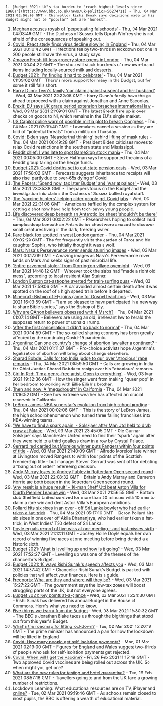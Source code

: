 
    1. [Budget 2021: UK's tax burden to 'reach highest levels since 1960s'](https://www.bbc.co.uk/news/uk-politics-56274711) - Thu, 04 Mar 2021 02:56:36 GMT - Chancellor Rishi Sunak says decisions made in his Budget might not be "popular" but are "honest".
1. [Meghan accuses royals of 'perpetuating falsehoods'](https://www.bbc.co.uk/news/uk-56275888) - Thu, 04 Mar 2021 04:03:49 GMT - The Duchess of Sussex tells Oprah Winfrey she is not afraid of the consequences of speaking out.
1. [Covid: React study finds virus decline slowing in England](https://www.bbc.co.uk/news/health-56271627) - Thu, 04 Mar 2021 00:10:42 GMT - Infections fell by two-thirds in lockdown but one in 200 people still have the virus, a study says.
1. [Amazon Fresh till-less grocery store opens in London](https://www.bbc.co.uk/news/technology-56266494) - Thu, 04 Mar 2021 00:04:22 GMT - The shop will stock hundreds of new own-brand items including locally-sourced milk and desserts.
1. [Budget 2021: 'I'm finding it hard to celebrate'](https://www.bbc.co.uk/news/business-56271295) - Thu, 04 Mar 2021 01:39:02 GMT - There's more support for many in the Budget, but for some it still falls short.
1. [Harry Dunn: Teen's family 'can claim against suspect and her husband'](https://www.bbc.co.uk/news/uk-england-northamptonshire-56274524) - Wed, 03 Mar 2021 22:22:05 GMT - Harry Dunn's family have the go-ahead to proceed with a claim against Jonathan and Anne Sacoolas.
1. [Brexit: EU says UK grace period extension breaches international law](https://www.bbc.co.uk/news/uk-northern-ireland-56262527) - Wed, 03 Mar 2021 21:09:01 GMT - The latest Brexit flare up is over checks on goods to NI, which remains in the EU's single market.
1. [US Capitol police warn of possible militia plot to breach Congress](https://www.bbc.co.uk/news/world-us-canada-56275335) - Thu, 04 Mar 2021 03:09:40 GMT - Lawmakers cancel a session as they are told of "potential threats" from a militia on Thursday.
1. [Covid: Biden says ‘Neanderthal thinking’ behind lifting of mask rules](https://www.bbc.co.uk/news/world-us-canada-56275103) - Thu, 04 Mar 2021 00:49:28 GMT - President Biden criticises moves to relax Covid restrictions in the southern state and Mississippi.
1. [Reddit chief: I was late to spot GameStop stock mania](https://www.bbc.co.uk/news/technology-56246852) - Thu, 04 Mar 2021 00:05:00 GMT - Steve Huffman says he supported the aims of a Reddit group taking on the hedge funds.
1. [Budget 2021: Covid deaths set to cut state pension costs](https://www.bbc.co.uk/news/business-56272829) - Wed, 03 Mar 2021 17:58:02 GMT - Forecasts suggests inheritance tax receipts will also rise, partly due to over-65s dying of Covid
1. [The Papers: 'Spend now, tax later Budget' and 'war at palace' ](https://www.bbc.co.uk/news/blogs-the-papers-56274693) - Wed, 03 Mar 2021 23:35:38 GMT - The papers focus on the Budget and the investigation into claims the Duchess of Sussex bullied royal staff.
1. [The 'vaccine hunters' helping older people get Covid jabs](https://www.bbc.co.uk/news/world-us-canada-56270333) - Wed, 03 Mar 2021 22:31:06 GMT - Americans baffled by the complex system for getting a shot now have help from tech-savvy young people.
1. [Life discovered deep beneath an Antarctic ice sheet 'shouldn't be there'](https://www.bbc.co.uk/news/science-environment-56268439) - Thu, 04 Mar 2021 00:02:22 GMT - Researchers hoping to collect mud samples deep beneath an Antarctic ice sheet were amazed to discover small creatures living in the dark, freezing water.
1. [Rare black fox spotted in west London garden](https://www.bbc.co.uk/news/uk-england-london-56266743) - Thu, 04 Mar 2021 00:02:29 GMT - The fox frequently visits the garden of Faroz and his daughter Sophia, who initially thought it was a wolf.
1. [Mars: Nasa's Perseverance rover sends stunning images](https://www.bbc.co.uk/news/in-pictures-56238018) - Wed, 03 Mar 2021 00:17:09 GMT - Amazing images as Nasa's Perseverance rover lands on Mars and seeks signs of past microbial life.
1. ['Entire pavement stolen' from Storrington village overnight](https://www.bbc.co.uk/news/uk-england-sussex-56268078) - Wed, 03 Mar 2021 14:48:12 GMT - Whoever took the slabs had "made a right old mess", according to local resident Alan Stainer.
1. [London Euston cat-astrophe averted for train-surfing puss](https://www.bbc.co.uk/news/uk-england-london-56271478) - Wed, 03 Mar 2021 17:59:06 GMT - A cat avoided almost certain death after it was spotted on the roof of a high speed train before it departed.
1. [Minecraft: Bishop of Ely joins game for Gospel teachings](https://www.bbc.co.uk/news/uk-england-cambridgeshire-56270781) - Wed, 03 Mar 2021 16:03:59 GMT - "I am so pleased to have participated in a new way to share Bible stories," says the Bishop of Ely.
1. [Why are QAnon believers obsessed with 4 March?](https://www.bbc.co.uk/news/blogs-trending-56260345) - Thu, 04 Mar 2021 01:07:14 GMT - Believers are using an old, irrelevant law to herald the supposed return to power of Donald Trump.
1. ['After the first cancellation it didn't go back to normal'](https://www.bbc.co.uk/news/business-56209011) - Thu, 04 Mar 2021 00:14:59 GMT - The so-called sharing economy has been greatly affected by the continuing Covid-19 pandemic.
1. [Argentina: Can one country's change of abortion law alter a continent?](https://www.bbc.co.uk/news/world-latin-america-56098334) - Thu, 04 Mar 2021 01:11:37 GMT - Pro-choice activists hope Argentina's legalisation of abortion will bring about change elsewhere.
1. [Sharad Bobde: Calls for top India judge to quit over 'atrocious' rape remarks](https://www.bbc.co.uk/news/world-asia-india-56263990) - Thu, 04 Mar 2021 00:59:50 GMT - Calls are growing in India for Chief Justice Sharad Bobde to resign over his "atrocious" remarks.
1. [Girl In Red: 'I'm a genre-free artist. Open to everything'](https://www.bbc.co.uk/news/entertainment-arts-56040643) - Wed, 03 Mar 2021 19:32:36 GMT - How the singer went from making "queer pop" in her bedroom to working with Billie Eilish's brother.
1. [Then and now: A 'megadrought' in California](https://www.bbc.co.uk/news/science-environment-56225862) - Thu, 04 Mar 2021 01:16:52 GMT - See how extreme weather has affected an crucial reservoir in California.
1. [LeBron James: NBA superstar's evolution from high school prodigy](https://www.bbc.co.uk/sport/basketball/56186430) - Thu, 04 Mar 2021 00:02:06 GMT - This is the story of LeBron James, the high school phenomenon who turned three failing franchises into NBA-winning teams.
1. ['We have to find a spark again' - Solskjaer after Man Utd held to drab draw at Palace](https://www.bbc.co.uk/sport/football/56178109) - Wed, 03 Mar 2021 23:45:05 GMT - Ole Gunnar Solskjaer says Manchester United need to find their "spark" again after they were held to a third goalless draw in a row by Crystal Palace.
1. [Gerrard red carded but Morelos winner puts Rangers within four points of title](https://www.bbc.co.uk/sport/football/56178096) - Wed, 03 Mar 2021 21:40:09 GMT - Alfredo Morelos' late winner at Livingston moved Rangers to within four points of the Scottish Premiership title - but manager Steven Gerrard was sent off for debating a "bang out of order" refereeing decision.
1. [Andy Murray loses to Andrey Rublev in Rotterdam Open second round](https://www.bbc.co.uk/sport/tennis/56271810) - Wed, 03 Mar 2021 22:08:32 GMT - Britain's Andy Murray and Cameron Norrie are both beaten in the Rotterdam Open second round.
1. ['Any result is a huge result' - 10-man Sheff Utd beat Aston Villa for fourth Premier League win](https://www.bbc.co.uk/sport/football/56178110) - Wed, 03 Mar 2021 21:56:55 GMT - Bottom club Sheffield United survived for more than 30 minutes with 10 men to claim a rare win and dent Aston Villa's European ambitions.
1. [Pollard hits six sixes in an over - off Sri Lanka bowler who had earlier taken a hat-trick](https://www.bbc.co.uk/sport/cricket/56276079) - Thu, 04 Mar 2021 05:17:16 GMT - Kieron Pollard hits six sixes in one over off Akila Dhananjaya, who had earlier taken a hat-trick, in West Indies' T20 defeat of Sri Lanka.
1. [Doyle equals record of five wins at one meeting - and just misses sixth](https://www.bbc.co.uk/sport/horse-racing/56274385) - Wed, 03 Mar 2021 21:12:11 GMT - Jockey Hollie Doyle equals her own record of winning five races at one meeting before being denied a a historic sixth.
1. [Budget 2021: What is levelling up and how is it going?](https://www.bbc.co.uk/news/56238260) - Wed, 03 Mar 2021 17:52:27 GMT - Levelling up was one of the themes of the chancellor's Budget.
1. [Budget 2021: 10 ways Rishi Sunak's speech affects you](https://www.bbc.co.uk/news/business-56263581) - Wed, 03 Mar 2021 14:37:42 GMT - Chancellor Rishi Sunak's Budget is packed with policies that will affect your finances. Here is a guide.
1. [Freeports: What are they and where will they be?](https://www.bbc.co.uk/news/uk-politics-55819489) - Wed, 03 Mar 2021 15:27:22 GMT - The government says the low-tax zones will boost struggling parts of the UK, but not everyone agrees.
1. [Budget 2021: Key points at-a-glance](https://www.bbc.co.uk/news/uk-politics-56266773) - Wed, 03 Mar 2021 15:54:30 GMT - Rishi Sunak has delivered his annual Budget in the House of Commons. Here's what you need to know.
1. [Five things we learnt from the Budget](https://www.bbc.co.uk/news/uk-politics-56272840) - Wed, 03 Mar 2021 19:30:32 GMT - The BBC's Jonathan Blake takes us through the big things that stood out from this year's Budget.
1. [What's the roadmap for lifting lockdown?](https://www.bbc.co.uk/news/explainers-52530518) - Tue, 02 Mar 2021 15:20:19 GMT - The prime minister has announced a plan for how the lockdown will be lifted in England.
1. [Covid: How many people get self-isolation payments?](https://www.bbc.co.uk/news/56201754) - Mon, 01 Mar 2021 02:19:00 GMT - Figures for England and Wales suggest two-thirds of people who ask for self-isolation payments get rejected.
1. [Covid: When will I get the vaccine?](https://www.bbc.co.uk/news/health-55045639) - Fri, 26 Feb 2021 11:15:48 GMT - Two approved Covid vaccines are being rolled out across the UK. So when might you get one?
1. [What are the new rules for testing and hotel quarantine?](https://www.bbc.co.uk/news/explainers-52544307) - Tue, 16 Feb 2021 08:57:16 GMT - Travellers going to and from the UK face a growing number of restrictions.
1. [Lockdown Learning: What educational resources are on TV, iPlayer and online?](https://www.bbc.co.uk/news/education-55591821) - Tue, 02 Mar 2021 09:19:46 GMT - As schools remain closed to most pupils, the BBC is offering a wealth of educational material.

